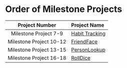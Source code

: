 # Order of Milestone Projects

Project Number          |  Project Name
:----------------------:|:--------------
Milestone Project 7-9   | [Habit Tracking](https://github.com/annalieNK/100DaysofSwiftUI-Portfolio/tree/main/Milestone%20Projects/Habit%20Tracking)
Milestone Project 10-12 | [FriendFace](https://github.com/annalieNK/100DaysofSwiftUI-Portfolio/tree/main/Milestone%20Projects/FriendFacePart1)
Milestone Project 13-15 | [PersonLookup](https://github.com/annalieNK/100DaysofSwiftUI-Portfolio/tree/main/Milestone%20Projects/FriendFacePart1)
Milestone Project 16-18 | [RollDice](https://github.com/annalieNK/100DaysofSwiftUI-Portfolio/tree/main/Milestone%20Projects/RollDice)
